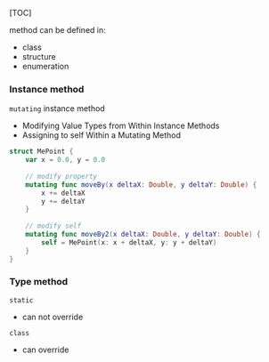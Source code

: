 [TOC]

method can be defined in:

- class
- structure
- enumeration

### Instance method

`mutating` instance method

- Modifying Value Types from Within Instance Methods
- Assigning to self Within a Mutating Method

```swift
struct MePoint {
    var x = 0.0, y = 0.0
    
    // modify property
    mutating func moveBy(x deltaX: Double, y deltaY: Double) {
        x += deltaX
        y += deltaY
    }
    
    // modify self
    mutating func moveBy2(x deltaX: Double, y deltaY: Double) {
        self = MePoint(x: x + deltaX, y: y + deltaY)
    }
}
```

### Type method

`static`

- can not override

`class`

- can override